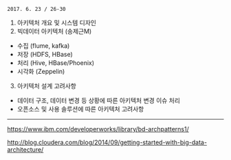 ```
2017. 6. 23 / 26-30
```

1. 아키텍처 개요 및 시스템 디자인
2. 빅데이터 아키텍처 (송제근M)
- 수집 (flume, kafka)
- 저장 (HDFS, HBase)
- 처리 (Hive, HBase/Phoenix)
- 시각화 (Zeppelin)
3. 아키텍처 설계 고려사항
- 데이터 구조, 데이터 변경 등 상황에 따른 아키텍처 변경 이슈 처리
- 오픈소스 및 사용 솔루션에 따른 아키텍처 고려사항

----

https://www.ibm.com/developerworks/library/bd-archpatterns1/

http://blog.cloudera.com/blog/2014/09/getting-started-with-big-data-architecture/

